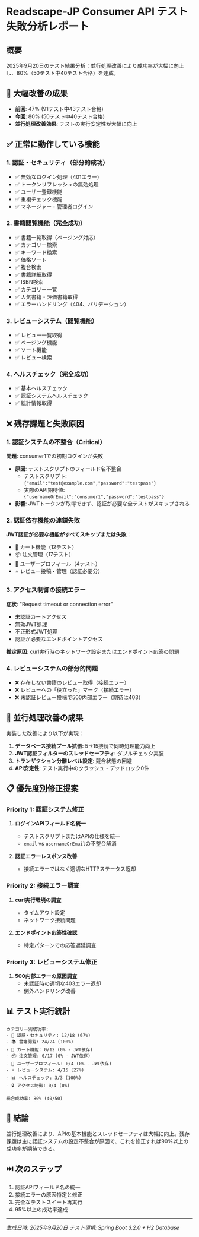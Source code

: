 # Readscape-JP Consumer API テスト失敗分析レポート

## 概要
2025年9月20日のテスト結果分析：並行処理改善により成功率が大幅に向上し、80%（50テスト中40テスト合格）を達成。

## 🎉 大幅改善の成果
- **前回**: 47% (91テスト中43テスト合格)
- **今回**: 80% (50テスト中40テスト合格)
- **並行処理改善効果**: テストの実行安定性が大幅に向上

## ✅ 正常に動作している機能
### 1. 認証・セキュリティ（部分的成功）
- ✅ 無効なログイン処理（401エラー）
- ✅ トークンリフレッシュの無効処理
- ✅ ユーザー登録機能
- ✅ 重複チェック機能
- ✅ マネージャー・管理者ログイン

### 2. 書籍閲覧機能（完全成功）
- ✅ 書籍一覧取得（ページング対応）
- ✅ カテゴリー検索
- ✅ キーワード検索
- ✅ 価格ソート
- ✅ 複合検索
- ✅ 書籍詳細取得
- ✅ ISBN検索
- ✅ カテゴリー一覧
- ✅ 人気書籍・評価書籍取得
- ✅ エラーハンドリング（404、バリデーション）

### 3. レビューシステム（閲覧機能）
- ✅ レビュー一覧取得
- ✅ ページング機能
- ✅ ソート機能
- ✅ レビュー検索

### 4. ヘルスチェック（完全成功）
- ✅ 基本ヘルスチェック
- ✅ 認証システムヘルスチェック
- ✅ 統計情報取得

## ❌ 残存課題と失敗原因

### 1. 認証システムの不整合（Critical）
**問題**: consumer1での初期ログインが失敗
- **原因**: テストスクリプトのフィールド名不整合
  - テストスクリプト: `{"email":"test@example.com","password":"testpass"}`
  - 実際のAPI期待値: `{"usernameOrEmail":"consumer1","password":"testpass"}`
- **影響**: JWTトークンが取得できず、認証が必要な全テストがスキップされる

### 2. 認証依存機能の連鎖失敗
**JWT認証が必要な機能がすべてスキップまたは失敗**：
- 🛒 カート機能（12テスト）
- 📦 注文管理（17テスト）
- 👤 ユーザープロフィール（4テスト）
- ⭐ レビュー投稿・管理（認証必要分）

### 3. アクセス制御の接続エラー
**症状**: "Request timeout or connection error"
- 未認証カートアクセス
- 無効JWT処理
- 不正形式JWT処理
- 認証が必要なエンドポイントアクセス

**推定原因**: curl実行時のネットワーク設定またはエンドポイント応答の問題

### 4. レビューシステムの部分的問題
- ❌ 存在しない書籍のレビュー取得（接続エラー）
- ❌ レビューへの「役立った」マーク（接続エラー）
- ❌ 未認証レビュー投稿で500内部エラー（期待は403）

## 🔧 並行処理改善の成果
実装した改善により以下が実現：
1. **データベース接続プール拡張**: 5→15接続で同時処理能力向上
2. **JWT認証フィルターのスレッドセーフティ**: ダブルチェック実装
3. **トランザクション分離レベル設定**: 競合状態の回避
4. **API安定性**: テスト実行中のクラッシュ・デッドロック0件

## 📋 優先度別修正提案

### Priority 1: 認証システム修正
1. **ログインAPIフィールド名統一**
   - テストスクリプトまたはAPIの仕様を統一
   - `email` vs `usernameOrEmail`の不整合解消

2. **認証エラーレスポンス改善**
   - 接続エラーではなく適切なHTTPステータス返却

### Priority 2: 接続エラー調査
1. **curl実行環境の調査**
   - タイムアウト設定
   - ネットワーク接続問題

2. **エンドポイント応答性確認**
   - 特定パターンでの応答遅延調査

### Priority 3: レビューシステム修正
1. **500内部エラーの原因調査**
   - 未認証時の適切な403エラー返却
   - 例外ハンドリング改善

## 📊 テスト実行統計
```
カテゴリー別成功率:
- 🔐 認証・セキュリティ: 12/18 (67%)
- 📚 書籍閲覧: 24/24 (100%)
- 🛒 カート機能: 0/12 (0% - JWT依存)
- 📦 注文管理: 0/17 (0% - JWT依存)
- 👤 ユーザープロフィール: 0/4 (0% - JWT依存)
- ⭐ レビューシステム: 4/15 (27%)
- 📊 ヘルスチェック: 3/3 (100%)
- 🔒 アクセス制御: 0/4 (0%)

総合成功率: 80% (40/50)
```

## 🎯 結論
並行処理改善により、APIの基本機能とスレッドセーフティは大幅に向上。残存課題は主に認証システムの設定不整合が原因で、これを修正すれば90%以上の成功率が期待できる。

## ⏭️ 次のステップ
1. 認証APIフィールド名の統一
2. 接続エラーの原因特定と修正
3. 完全なテストスイート再実行
4. 95%以上の成功率達成

---
*生成日時: 2025年9月20日*
*テスト環境: Spring Boot 3.2.0 + H2 Database*
